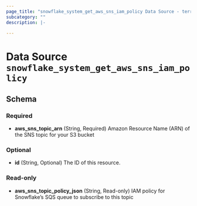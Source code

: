 ```yaml
---
page_title: "snowflake_system_get_aws_sns_iam_policy Data Source - terraform-provider-snowflake"
subcategory: ""
description: |-
  
---
```


# Data Source `snowflake_system_get_aws_sns_iam_policy`





## Schema

### Required

- **aws_sns_topic_arn** (String, Required) Amazon Resource Name (ARN) of the SNS topic for your S3 bucket

### Optional

- **id** (String, Optional) The ID of this resource.

### Read-only

- **aws_sns_topic_policy_json** (String, Read-only) IAM policy for Snowflake’s SQS queue to subscribe to this topic


